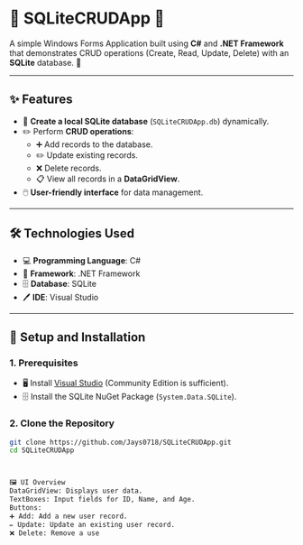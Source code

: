 # 🌟 **SQLiteCRUDApp** 🌟

A simple Windows Forms Application built using **C#** and **.NET Framework** that demonstrates CRUD operations (Create, Read, Update, Delete) with an **SQLite** database. 🎉

---

## **✨ Features**
- 📂 **Create a local SQLite database** (`SQLiteCRUDApp.db`) dynamically.
- ✏️ Perform **CRUD operations**:
  - ➕ Add records to the database.
  - ✏️ Update existing records.
  - ❌ Delete records.
  - 📋 View all records in a **DataGridView**.
- 🖱️ **User-friendly interface** for data management.

---

## **🛠️ Technologies Used**
- 💻 **Programming Language**: C#
- 🔧 **Framework**: .NET Framework
- 🗄️ **Database**: SQLite
- 🖊️ **IDE**: Visual Studio

---

## **🚀 Setup and Installation**

### **1. Prerequisites**
- 🖥️ Install [Visual Studio](https://visualstudio.microsoft.com/) (Community Edition is sufficient).
- 🗄️ Install the SQLite NuGet Package (`System.Data.SQLite`).

### **2. Clone the Repository**
```bash
git clone https://github.com/Jays0718/SQLiteCRUDApp.git
cd SQLiteCRUDApp



🖼️ UI Overview
DataGridView: Displays user data.
TextBoxes: Input fields for ID, Name, and Age.
Buttons:
➕ Add: Add a new user record.
✏️ Update: Update an existing user record.
❌ Delete: Remove a use
